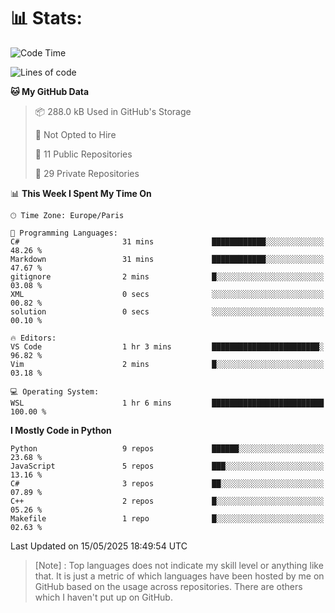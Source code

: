 

<h1>📊 Stats:</h1>

<!--START_SECTION:waka-->
![Code Time](http://img.shields.io/badge/Code%20Time-871%20hrs%2034%20mins-blue)

![Lines of code](https://img.shields.io/badge/From%20Hello%20World%20I%27ve%20Written-6.6%20million%20lines%20of%20code-blue)

**🐱 My GitHub Data** 

> 📦 288.0 kB Used in GitHub's Storage 
 > 
> 🚫 Not Opted to Hire
 > 
> 📜 11 Public Repositories 
 > 
> 🔑 29 Private Repositories 
 > 
📊 **This Week I Spent My Time On** 

```text
🕑︎ Time Zone: Europe/Paris

💬 Programming Languages: 
C#                       31 mins             ████████████░░░░░░░░░░░░░   48.26 % 
Markdown                 31 mins             ████████████░░░░░░░░░░░░░   47.67 % 
gitignore                2 mins              █░░░░░░░░░░░░░░░░░░░░░░░░   03.08 % 
XML                      0 secs              ░░░░░░░░░░░░░░░░░░░░░░░░░   00.82 % 
solution                 0 secs              ░░░░░░░░░░░░░░░░░░░░░░░░░   00.10 % 

🔥 Editors: 
VS Code                  1 hr 3 mins         ████████████████████████░   96.82 % 
Vim                      2 mins              █░░░░░░░░░░░░░░░░░░░░░░░░   03.18 % 

💻 Operating System: 
WSL                      1 hr 6 mins         █████████████████████████   100.00 % 
```

**I Mostly Code in Python** 

```text
Python                   9 repos             ██████░░░░░░░░░░░░░░░░░░░   23.68 % 
JavaScript               5 repos             ███░░░░░░░░░░░░░░░░░░░░░░   13.16 % 
C#                       3 repos             ██░░░░░░░░░░░░░░░░░░░░░░░   07.89 % 
C++                      2 repos             █░░░░░░░░░░░░░░░░░░░░░░░░   05.26 % 
Makefile                 1 repo              █░░░░░░░░░░░░░░░░░░░░░░░░   02.63 % 
```




 Last Updated on 15/05/2025 18:49:54 UTC
<!--END_SECTION:waka-->

 > [Note] : Top languages does not indicate my skill level or anything like that. It is just a metric of which languages have been hosted by me on GitHub based on the usage across repositories. There are others which I haven't put up on GitHub.</span>
